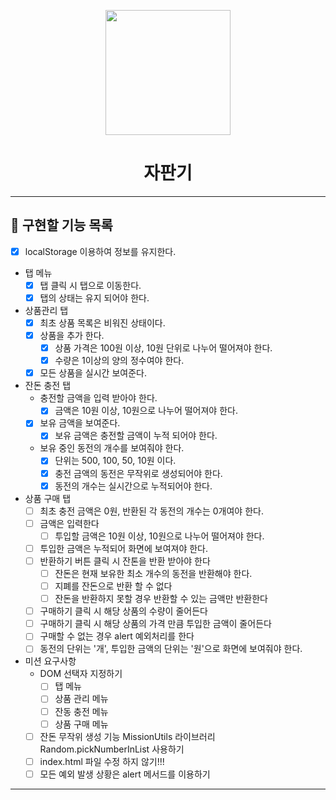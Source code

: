 <p align="middle" >
  <img width="200px;" src="https://github.com/woowacourse/javascript-vendingmachine-precourse/blob/main/images/beverage_icon.png?raw=true"/>
</p>
<h1 align="middle">자판기</h1>

---

## 📜 구현할 기능 목록
- [x] localStorage 이용하여 정보를 유지한다.
- 탭 메뉴
  - [x] 탭 클릭 시 탭으로 이동한다.
  - [x] 탭의 상태는 유지 되어야 한다.
- 상품관리 탭
  - [x] 최초 상품 목록은 비워진 상태이다.
  - [x] 상품을 추가 한다.
    - [x] 상품 가격은 100원 이상, 10원 단위로 나누어 떨어져야 한다.
    - [x] 수량은 1이상의 양의 정수여야 한다.
  - [x] 모든 상품을 실시간 보여준다.
- 잔돈 충전 탭
  - 충전할 금액을 입력 받아야 한다.
    - [x] 금액은 10원 이상, 10원으로 나누어 떨어져야 한다.
  - [x] 보유 금액을 보여준다.
    - [x] 보유 금액은 충전할 금액이 누적 되어야 한다.
  - 보유 중인 동전의 개수를 보여줘야 한다.
    - [x] 단위는 500, 100, 50, 10원 이다.
    - [x] 충전 금액의 동전은 무작위로 생성되어야 한다.
    - [x] 동전의 개수는 실시간으로 누적되어야 한다.
- 상품 구매 탭
  - [ ] 최초 충전 금액은 0원, 반환된 각 동전의 개수는 0개여야 한다.
  - [ ] 금액은 입력한다
    - [ ] 투입할 금액은 10원 이상, 10원으로 나누어 떨어져야 한다.
  - [ ] 투입한 금액은 누적되어 화면에 보여져야 한다.
  - [ ] 반환하기 버튼 클릭 시 잔톤을 반환 받아야 한다
    - [ ] 잔돈은 현재 보유한 최소 개수의 동전을 반환해야 한다.
    - [ ] 지폐를 잔돈으로 반환 할 수 없다
    - [ ] 잔돈을 반환하지 못할 경우 반환할 수 있는 금액만 반환한다
  - [ ] 구매하기 클릭 시 해당 상품의 수량이 줄어든다
  - [ ] 구매하기 클릭 시 해당 상품의 가격 만큼 투입한 금액이 줄어든다
  - [ ] 구매할 수 없는 경우 alert 예외처리를 한다
  - [ ] 동전의 단위는 '개', 투입한 금액의 단위는 '원'으로 화면에 보여줘야 한다.
- 미션 요구사항
  - DOM 선택자 지정하기
    - [ ] 탭 메뉴
    - [ ] 상품 관리 메뉴
    - [ ] 잔동 충전 메뉴
    - [ ] 상품 구매 메뉴
  - [ ] 잔돈 무작위 생성 기능 MissionUtils 라이브러리 Random.pickNumberInList 사용하기
  - [ ] index.html 파일 수정 하지 않기!!!
  - [ ] 모든 예외 발생 상황은 alert 메서드를 이용하기
---